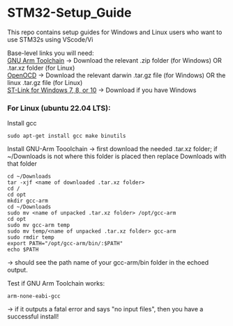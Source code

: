 # STM32-Setup_Guide
This repo contains setup guides for Windows and Linux users who want to use STM32s using VScode/Vi

Base-level links you will need:  
[GNU Arm Toolchain](https://developer.arm.com/downloads/-/arm-gnu-toolchain-downloads)  -> Download the relevant .zip folder (for Windows) OR .tar.xz folder (for Linux)  
[OpenOCD](https://github.com/xpack-dev-tools/openocd-xpack/releases) -> Download the relevant darwin .tar.gz file (for Windows) OR the linux .tar.gz file (for Linux)  
[ST-Link for Windows 7, 8, or 10](https://www.st.com/en/development-tools/stsw-link009.html#get-software) -> Download if you have Windows


### For Linux (ubuntu 22.04 LTS):  

Install gcc  
```
sudo apt-get install gcc make binutils
```

Install GNU-Arm Tooolchain -> first download the needed .tar.xz folder; if ~/Downloads is not where this folder is placed then replace Downloads with that folder  
```
cd ~/Downloads
tar -xjf <name of downloaded .tar.xz folder>
cd /
cd opt
mkdir gcc-arm
cd ~/Downloads
sudo mv <name of unpacked .tar.xz folder> /opt/gcc-arm
cd opt
sudo mv gcc-arm temp
sudo mv temp/<name of unpacked .tar.xz folder> gcc-arm
sudo rmdir temp
export PATH="/opt/gcc-arm/bin/:$PATH"
echo $PATH
```
-> should see the path name of your gcc-arm/bin folder in the echoed output.  

Test if GNU Arm Toolchain works:  
```
arm-none-eabi-gcc
```
-> if it outputs a fatal error and says "no input files", then you have a successful install!  



